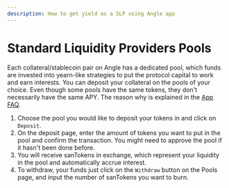 ```yaml
---
description: How to get yield as a SLP using Angle app
---
```


# Standard Liquidity Providers Pools

Each collateral/stablecoin pair on Angle has a dedicated pool, which funds are invested into yearn-like strategies to put the protocol capital to work and earn interests. You can deposit your collateral on the pools of your choice. Even though some pools have the same tokens, they don't necessarily have the same APY. The reason why is explained in the [App FAQ](app-faq.md).

1. Choose the pool you would like to deposit your tokens in and click on `Deposit`.
2. On the deposit page, enter the amount of tokens you want to put in the pool and confirm the transaction. You might need to approve the pool if it hasn't been done before.
3. You will receive sanTokens in exchange, which represent your liquidity in the pool and automatically accrue interest.
4. To withdraw, your funds just click on the `Withdraw` button on the Pools page, and input the number of sanTokens you want to burn.
